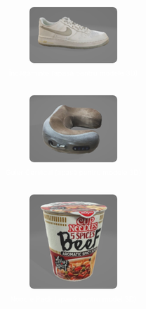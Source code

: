 <html lang="en">
<head>
    <meta charset="UTF-8">
    <meta name="viewport" content="width=device-width, initial-scale=1.0">
    <title>Modele AR Showcase</title>
    <style>
        body {
            margin: 0;
            padding: 0;
            background-image: url('fundal.jpg');
            background-size: cover;
            display: flex;
            flex-direction: column;
            align-items: center;
            justify-content: center;
            height: 100vh;
        }
        .image-link {
            display: flex;
            flex-direction: column;
            align-items: center;
            margin: 20px;
        }
        img {
            width: 200px; /* Sau orice altă dimensiune */
            height: auto;
            border-radius: 10px; /* Opțional, pentru colțuri rotunjite */
            transition: transform 0.2s; /* Animație pentru efect de hover */
        }
        img:hover {
            transform: scale(1.05); /* Mărește imaginea puțin când utilizatorul trece cu mouse-ul peste */
        }
        .image-text {
            margin-top: 10px;
            text-align: center;
            color: white; /* Schimbă culoarea textului dacă este necesar pentru a se potrivi cu fundalul */
            font-size: 16px; /* Ajustează mărimea textului după preferințe */
        }
    </style>
</head>
<body>

<div class="image-link">
    <a href="https://augmentedrealityweb.github.io/Produse/">
        <img src="AirForce 1.jpg" alt="AirForce 1">
    </a>
    <div class="image-text">Încălțăminte (apasă pentru modele 3D)</div>
</div>

<div class="image-link">
    <a href="https://augmentedrealityweb.github.io/Guler-Cervical/">
        <img src="guler.jpg" alt="Guler">
    </a>
    <div class="image-text">Guler Cervical (apasă pentru modele 3D)</div>
</div>

<!-- Aici începe noul bloc div adăugat -->
<div class="image-link">
    <a href="https://augmentedrealityweb.github.io/Noodle/">
        <img src="poza.jpg" alt="Noodle Pack">
    </a>
    <div class="image-text">Noodle Pack (apasă pentru model 3D)</div>
</div>
<!-- Aici se termină noul bloc div adăugat -->

</body>
</html>
